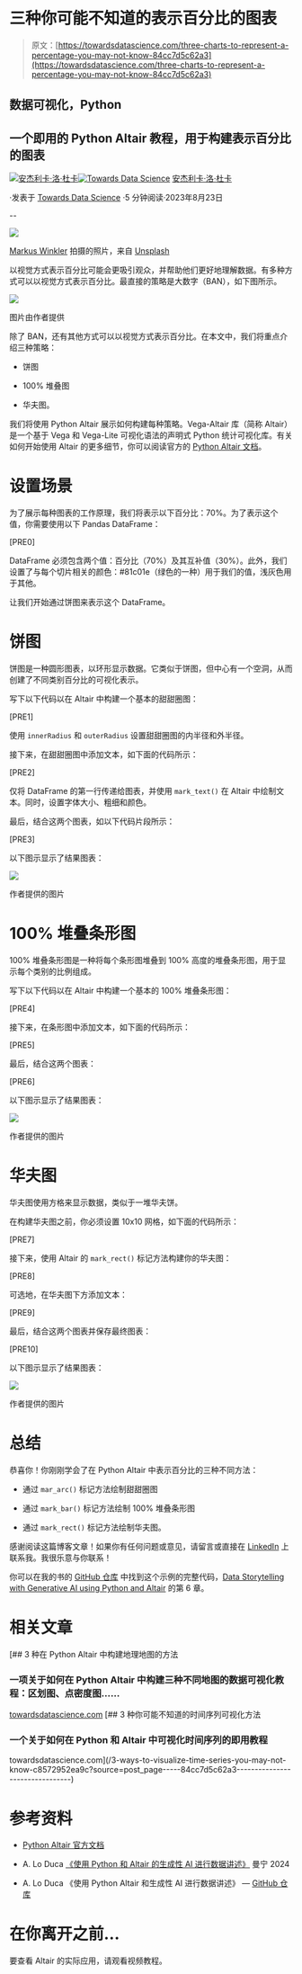 # 三种你可能不知道的表示百分比的图表

> 原文：[https://towardsdatascience.com/three-charts-to-represent-a-percentage-you-may-not-know-84cc7d5c62a3](https://towardsdatascience.com/three-charts-to-represent-a-percentage-you-may-not-know-84cc7d5c62a3)

## 数据可视化，Python

## 一个即用的 Python Altair 教程，用于构建表示百分比的图表

[](https://alod83.medium.com/?source=post_page-----84cc7d5c62a3--------------------------------)[![安杰利卡·洛·杜卡](../Images/45aa2e2e504bb3af6d3b8009dc6f030e.png)](https://alod83.medium.com/?source=post_page-----84cc7d5c62a3--------------------------------)[](https://towardsdatascience.com/?source=post_page-----84cc7d5c62a3--------------------------------)[![Towards Data Science](../Images/a6ff2676ffcc0c7aad8aaf1d79379785.png)](https://towardsdatascience.com/?source=post_page-----84cc7d5c62a3--------------------------------) [安杰利卡·洛·杜卡](https://alod83.medium.com/?source=post_page-----84cc7d5c62a3--------------------------------)

·发表于 [Towards Data Science](https://towardsdatascience.com/?source=post_page-----84cc7d5c62a3--------------------------------) ·5 分钟阅读·2023年8月23日

--

![](../Images/d46d667b4e2bbd94a23ace4256ce9b2a.png)

[Markus Winkler](https://unsplash.com/@markuswinkler?utm_source=medium&utm_medium=referral) 拍摄的照片，来自 [Unsplash](https://unsplash.com/?utm_source=medium&utm_medium=referral)

以视觉方式表示百分比可能会更吸引观众，并帮助他们更好地理解数据。有多种方式可以以视觉方式表示百分比。最直接的策略是大数字（BAN），如下图所示。

![](../Images/f2864c0592164be216760afeb2a19b2b.png)

图片由作者提供

除了 BAN，还有其他方式可以以视觉方式表示百分比。在本文中，我们将重点介绍三种策略：

+   饼图

+   100% 堆叠图

+   华夫图。

我们将使用 Python Altair 展示如何构建每种策略。Vega-Altair 库（简称 Altair）是一个基于 Vega 和 Vega-Lite 可视化语法的声明式 Python 统计可视化库。有关如何开始使用 Altair 的更多细节，你可以阅读官方的 [Python Altair 文档](https://altair-viz.github.io/)。

# 设置场景

为了展示每种图表的工作原理，我们将表示以下百分比：70%。为了表示这个值，你需要使用以下 Pandas DataFrame：

[PRE0]

DataFrame 必须包含两个值：百分比（70%）及其互补值（30%）。此外，我们设置了与每个切片相关的颜色：#81c01e（绿色的一种）用于我们的值，浅灰色用于其他。

让我们开始通过饼图来表示这个 DataFrame。

# 饼图

饼图是一种圆形图表，以环形显示数据。它类似于饼图，但中心有一个空洞，从而创建了不同类别百分比的可视化表示。

写下以下代码以在 Altair 中构建一个基本的甜甜圈图：

[PRE1]

使用 `innerRadius` 和 `outerRadius` 设置甜甜圈图的内半径和外半径。

接下来，在甜甜圈图中添加文本，如下面的代码所示：

[PRE2]

仅将 DataFrame 的第一行传递给图表，并使用 `mark_text()` 在 Altair 中绘制文本。同时，设置字体大小、粗细和颜色。

最后，结合这两个图表，如以下代码片段所示：

[PRE3]

以下图示显示了结果图表：

![](../Images/5955285e3b85f9492cb0f43c48efe574.png)

作者提供的图片

# 100% 堆叠条形图

100% 堆叠条形图是一种将每个条形图堆叠到 100% 高度的堆叠条形图，用于显示每个类别的比例组成。

写下以下代码以在 Altair 中构建一个基本的 100% 堆叠条形图：

[PRE4]

接下来，在条形图中添加文本，如下面的代码所示：

[PRE5]

最后，结合这两个图表：

[PRE6]

以下图示显示了结果图表：

![](../Images/e4afa3a957060e605d25a1113942973c.png)

作者提供的图片

# 华夫图

华夫图使用方格来显示数据，类似于一堆华夫饼。

在构建华夫图之前，你必须设置 10x10 网格，如下面的代码所示：

[PRE7]

接下来，使用 Altair 的 `mark_rect()` 标记方法构建你的华夫图：

[PRE8]

可选地，在华夫图下方添加文本：

[PRE9]

最后，结合这两个图表并保存最终图表：

[PRE10]

以下图示显示了结果图表：

![](../Images/1e14e6a3d2de54f6cb4c8adf1093054a.png)

作者提供的图片

# 总结

恭喜你！你刚刚学会了在 Python Altair 中表示百分比的三种不同方法：

+   通过 `mar_arc()` 标记方法绘制甜甜圈图

+   通过 `mark_bar()` 标记方法绘制 100% 堆叠条形图

+   通过 `mark_rect()` 标记方法绘制华夫图。

感谢阅读这篇博客文章！如果你有任何问题或意见，请留言或直接在 [LinkedIn](https://www.linkedin.com/in/angelicaloduca/) 上联系我。我很乐意与你联系！

你可以在我的书的 [GitHub 仓库](https://github.com/alod83/Data-Storytelling-with-Python-Altair-and-Generative-AI) 中找到这个示例的完整代码，[Data Storytelling with Generative AI using Python and Altair](https://www.manning.com/books/data-storytelling-with-generative-ai) 的第 6 章。

# 相关文章

[](/3-ways-to-build-a-geographical-map-in-python-altair-77c8e0781538?source=post_page-----84cc7d5c62a3--------------------------------) [## 3 种在 Python Altair 中构建地理地图的方法

### 一项关于如何在 Python Altair 中构建三种不同地图的数据可视化教程：区划图、点密度图……

[towardsdatascience.com](/3-ways-to-build-a-geographical-map-in-python-altair-77c8e0781538?source=post_page-----84cc7d5c62a3--------------------------------) [](/3-ways-to-visualize-time-series-you-may-not-know-c8572952ea9c?source=post_page-----84cc7d5c62a3--------------------------------) [## 3 种你可能不知道的时间序列可视化方法

### 一个关于如何在 Python 和 Altair 中可视化时间序列的即用教程

towardsdatascience.com](/3-ways-to-visualize-time-series-you-may-not-know-c8572952ea9c?source=post_page-----84cc7d5c62a3--------------------------------)

# 参考资料

+   [Python Altair 官方文档](https://altair-viz.github.io/)

+   A. Lo Duca [《使用 Python 和 Altair 的生成性 AI 进行数据讲述》](https://www.manning.com/books/data-storytelling-with-generative-ai) 曼宁 2024

+   A. Lo Duca 《使用 Python Altair 和生成性 AI 进行数据讲述》 — [GitHub 仓库](https://github.com/alod83/Data-Storytelling-with-Python-Altair-and-Generative-AI)

# 在你离开之前…

要查看 Altair 的实际应用，请观看视频教程。
